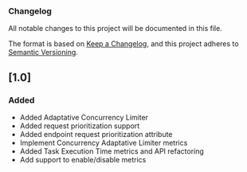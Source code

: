 ### Changelog

All notable changes to this project will be documented in this file.

The format is based on [Keep a Changelog](https://keepachangelog.com/en/1.0.0/),
and this project adheres to [Semantic Versioning](https://semver.org/spec/v2.0.0.html).

## [1.0]

### Added

- Added Adaptative Concurrency Limiter
- Added request prioritization support
- Added endpoint request prioritization attribute
- Implement Concurrency Adaptative Limiter metrics
- Added Task Execution Time metrics and API refactoring
- Add support to enable/disable metrics